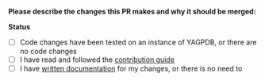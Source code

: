 **Please describe the changes this PR makes and why it should be merged:**

**Status**

- [ ] Code changes have been tested on an instance of YAGPDB, or there are no code changes
- [ ] I have read and followed the [contribution guide](../blob/documented)
- [ ] I have [written documentation](../blob/documented/WRITING-DOCUMENTATION.md) for my changes, or there is no need to
